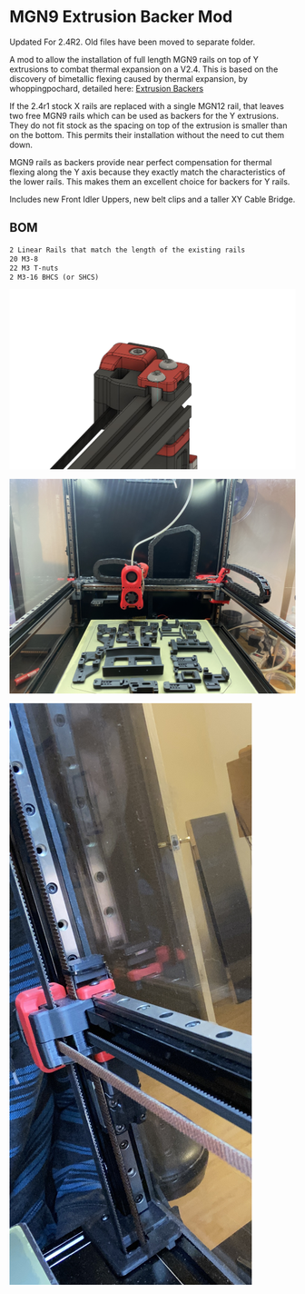 # MGN9 Extrusion Backer Mod

Updated For 2.4R2.  Old files have been moved to separate folder.

A mod to allow the installation of full length MGN9 rails on top of Y extrusions to combat thermal expansion on a V2.4.  This is based on the discovery of bimetallic flexing caused by thermal expansion, by whoppingpochard, detailed here: [Extrusion Backers](../../whoppingpochard/extrusion_backers)

If the 2.4r1 stock X rails are replaced with a single MGN12 rail, that leaves two free MGN9 rails which can be used as backers for the Y extrusions.  They do not fit stock as the spacing on top of the extrusion is smaller than on the bottom.  This permits their installation without the need to cut them down.

MGN9 rails as backers provide near perfect compensation for thermal flexing along the Y axis because they exactly match the characteristics of the lower rails.  This makes them an excellent choice for backers for Y rails.  

Includes new Front Idler Uppers, new belt clips and a taller XY Cable Bridge. 

## BOM
```
2 Linear Rails that match the length of the existing rails
20 M3-8
22 M3 T-nuts
2 M3-16 BHCS (or SHCS)
```

![Idler](IMAGES/Front_Idler_MGN9_Backer.JPG)

![Rails_Installed](IMAGES/Rails_installed.JPG)

![Installed](IMAGES/Rail_with_idler.jpg)


